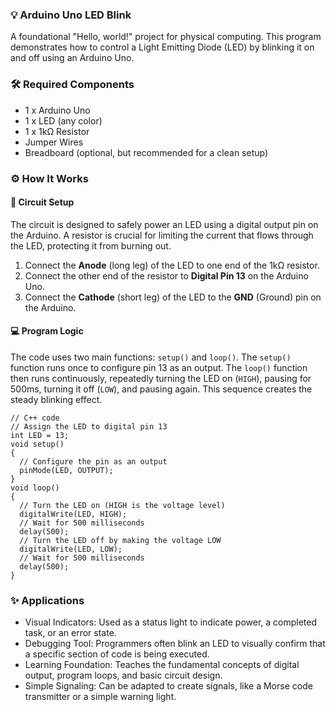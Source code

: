 ### 💡 Arduino Uno LED Blink

A foundational "Hello, world!" project for physical computing. This program demonstrates how to control a Light Emitting Diode (LED) by blinking it on and off using an Arduino Uno.

### 🛠️ Required Components

*   1 x Arduino Uno
*   1 x LED (any color)
*   1 x 1kΩ Resistor
*   Jumper Wires
*   Breadboard (optional, but recommended for a clean setup)

### ⚙️ How It Works

#### 🔌 Circuit Setup

The circuit is designed to safely power an LED using a digital output pin on the Arduino. A resistor is crucial for limiting the current that flows through the LED, protecting it from burning out.

1.  Connect the **Anode** (long leg) of the LED to one end of the 1kΩ resistor.
2.  Connect the other end of the resistor to **Digital Pin 13** on the Arduino Uno.
3.  Connect the **Cathode** (short leg) of the LED to the **GND** (Ground) pin on the Arduino.

#### 💻 Program Logic

The code uses two main functions: `setup()` and `loop()`. The `setup()` function runs once to configure pin 13 as an output. The `loop()` function then runs continuously, repeatedly turning the LED on (`HIGH`), pausing for 500ms, turning it off (`LOW`), and pausing again. This sequence creates the steady blinking effect.

```
// C++ code
// Assign the LED to digital pin 13
int LED = 13;
void setup()
{
  // Configure the pin as an output
  pinMode(LED, OUTPUT);
}
void loop()
{
  // Turn the LED on (HIGH is the voltage level)
  digitalWrite(LED, HIGH);
  // Wait for 500 milliseconds
  delay(500);
  // Turn the LED off by making the voltage LOW
  digitalWrite(LED, LOW);
  // Wait for 500 milliseconds
  delay(500);
}
```
### ✨ Applications
* Visual Indicators: Used as a status light to indicate power, a completed task, or an error state.
* Debugging Tool: Programmers often blink an LED to visually confirm that a specific section of code is being executed.
* Learning Foundation: Teaches the fundamental concepts of digital output, program loops, and basic circuit design.
* Simple Signaling: Can be adapted to create signals, like a Morse code transmitter or a simple warning light.
